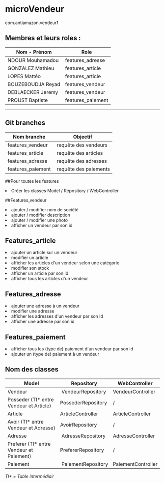 # microVendeur
com.antiamazon.vendeur1

## Membres et leurs roles :

 | Nom - Prénom | Role |
 |-----------|----------|
 | NDOUR Mouhamadou |features_adresse|
 | GONZALEZ Mathieu  |features_article|
 | LOPES Mattéo|features_article|
 | BOUZEBOUDJA Reyad |features_vendeur|
 | DEBLAECKER Jeremy|features_vendeur|
 | PROUST Baptiste |features_paiement|
 
 -----------------


## Git branches

| Nom branche | Objectif |
 |-----------|----------|
 | features_vendeur | requête des vendeurs |
 | features_article | requête des articles |
 | features_adresse | requête des adresses |
 | features_paiement | requête des paiements |
 
##Pour toutes les features

<li> Créer les classes Model / Repository / WebController </li>

##Features_vendeur

<li>ajouter / modifier nom de société</li>
<li>ajouter / modifier description</li>
<li>ajouter / modifier une photo</li>
<li>afficher un vendeur par son id</li>

## Features_article

<li>ajouter un article sur un vendeur</li>
<li>modifier un article</li>
<li>afficher les articles d'un vendeur selon une catégorie</li>
<li>modifier son stock</li>
<li>afficher un article par son id</li>
<li>afficher tous les articles d'un vendeur</li>

## Features_adresse

<li>ajouter une adresse à un vendeur</li>
<li>modifier une adresse</li>
<li>afficher les adresses d'un vendeur par son id</li>
<li>afficher une adresse par son id</li>

## Features_paiement

<li>afficher tous les (type de) paiement d'un vendeur par son id</li>
<li>ajouter un (type de) paiement à un vendeur</li>

## Nom des classes


 | Model | Repository | WebController |
 |-----------|----------|----------|
 | Vendeur | VendeurRepository | VendeurController  |
 | Posseder (TI* entre Vendeur et Article) | PossederRepository | / |
 | Article  | ArticleController | ArticleController | 
 | Avoir (TI* entre Vendeur et Adresse) |  AvoirRepository | / | 
 | Adresse | AdresseRepository | AdresseController |
 | Preferer (TI* entre Vendeur et Paiement) | PrefererRepository | / |
 | Paiement | PaiementRepository | PaiementController |

_TI* = Table Intermédiair_
